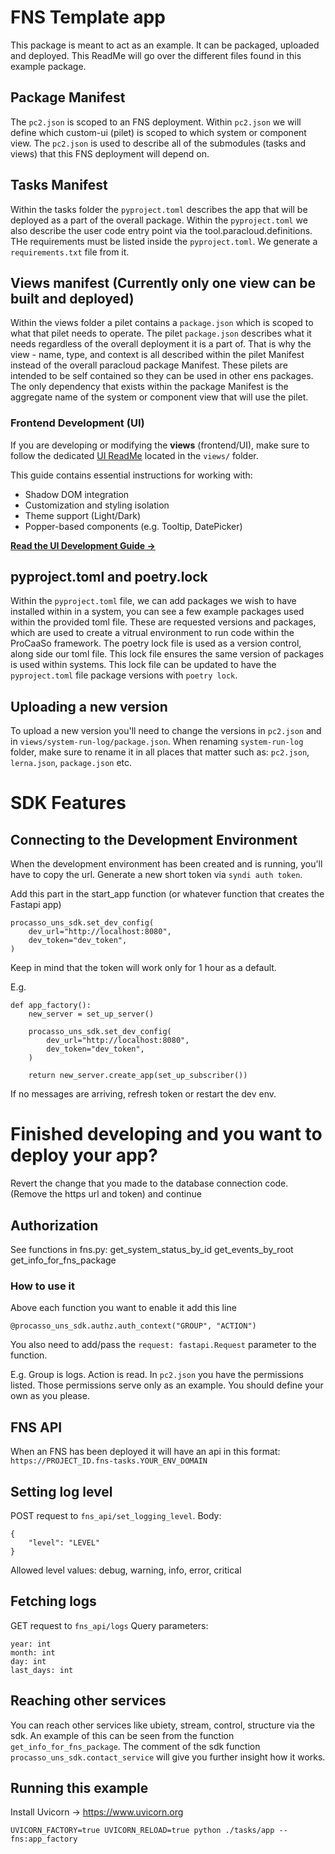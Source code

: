 # FNS Template app
This package is meant to act as an example. It can be packaged, uploaded and deployed.
This ReadMe will go over the different files found in this example package.

## Package Manifest
The `pc2.json` is scoped to an FNS deployment. Within `pc2.json` we will define which custom-ui (pilet) is scoped to which system or component view. The `pc2.json` is used to describe all of the submodules (tasks and views) that this FNS deployment will depend on.

## Tasks Manifest
Within the tasks folder the `pyproject.toml` describes the app that will be deployed as a part of the overall package. Within the `pyproject.toml` we also describe the user code entry point via the tool.paracloud.definitions.
THe requirements must be listed inside the `pyproject.toml`. We generate a `requirements.txt` file from it.

## Views manifest (Currently only one view can be built and deployed)
Within the views folder a pilet contains a `package.json` which is scoped to what that pilet needs to operate. The pilet `package.json` describes what it needs regardless of the overall deployment it is a part of. That is why the view - name, type, and context is all described within the pilet Manifest instead of the overall paracloud package Manifest. These pilets are intended to be self contained so they can be used in other ens packages. The only dependency that exists within the package Manifest is the aggregate name of the system or component view that will use the pilet.

### Frontend Development (UI)
If you are developing or modifying the **views** (frontend/UI), make sure to follow the dedicated [UI ReadMe](./views/README.md) located in the `views/` folder.

This guide contains essential instructions for working with:

- Shadow DOM integration
- Customization and styling isolation
- Theme support (Light/Dark)
- Popper-based components (e.g. Tooltip, DatePicker)

**[Read the UI Development Guide →](./views/README.md)**

## pyproject.toml and poetry.lock
Within the `pyproject.toml` file, we can add packages we wish to have installed within in a system, you can see a few example packages used within the provided toml file. These are requested versions and packages, which are used to create a vitrual environment to run code within the ProCaaSo framework. The poetry lock file is used as a version control, along side our toml file. This lock file ensures the same version of packages is used within systems. This lock file can be updated to have the `pyproject.toml` file package versions with `poetry lock`.

## Uploading a new version
To upload a new version you'll need to change the versions in `pc2.json` and in `views/system-run-log/package.json`.
When renaming `system-run-log` folder, make sure to rename it in all places that matter such as: `pc2.json`, `lerna.json`, `package.json` etc.

# SDK Features

## Connecting to the Development Environment

When the development environment has been created and is running, you'll have to copy the url.
Generate a new short token via `syndi auth token`.

Add this part in the start_app function (or whatever function that creates the Fastapi app)

```
procasso_uns_sdk.set_dev_config(
    dev_url="http://localhost:8080",
    dev_token="dev_token",
)
```
Keep in mind that the token will work only for 1 hour as a default.

E.g.

```
def app_factory():
    new_server = set_up_server()

    procasso_uns_sdk.set_dev_config(
        dev_url="http://localhost:8080",
        dev_token="dev_token",
    )

    return new_server.create_app(set_up_subscriber())
```

If no messages are arriving, refresh token or restart the dev env.

# Finished developing and you want to deploy your app?

Revert the change that you made to the database connection code.
(Remove the https url and token) and continue

## Authorization
See functions in fns.py:
    get_system_status_by_id
    get_events_by_root
    get_info_for_fns_package

### How to use it
Above each function you want to enable it add this line

```@procasso_uns_sdk.authz.auth_context("GROUP", "ACTION")```

You also need to add/pass the ```request: fastapi.Request``` parameter to the function.

E.g. Group is logs. Action is read.
In `pc2.json` you have the permissions listed.
Those permissions serve only as an example. You should define your own as you please.

## FNS API
When an FNS has been deployed it will have an api in this format:
`https://PROJECT_ID.fns-tasks.YOUR_ENV_DOMAIN`

## Setting log level
POST request to `fns_api/set_logging_level`.
Body:
```
{
    "level": "LEVEL"
}
```
Allowed level values: debug, warning, info, error, critical

## Fetching logs
GET request to `fns_api/logs`
Query parameters:
```
year: int
month: int
day: int
last_days: int
```

## Reaching other services
You can reach other services like ubiety, stream, control, structure via the sdk.
An example of this can be seen from the function `get_info_for_fns_package`.
The comment of the sdk function `procasso_uns_sdk.contact_service` will give you
further insight how it works.

## Running this example

Install Uvicorn -> https://www.uvicorn.org

```UVICORN_FACTORY=true UVICORN_RELOAD=true python ./tasks/app -- fns:app_factory```
